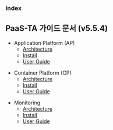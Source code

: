 ### Index

## PaaS-TA 가이드 문서 (v5.5.4)
- Application Platform (AP)  
  - [Architecture](https://github.com/okpc579/paasta-ap-guide-new/blob/main/architecture/README.md)  
  - [Install](https://github.com/okpc579/paasta-ap-guide-new/blob/main/install/README.md)  
  - [User Guide](https://github.com/okpc579/paasta-ap-guide-new/blob/main/user_guide/README.md)  

* Container Platform (CP)  
  * [Architecture](#1)  
  * [Install](#1.1)  
  * [User Guide](#1.1)  
  
+ Monitoring  
  + [Architecture](#1.1)  
  + [Install](#1.1)  
  + [User Guide](#1.1)  
